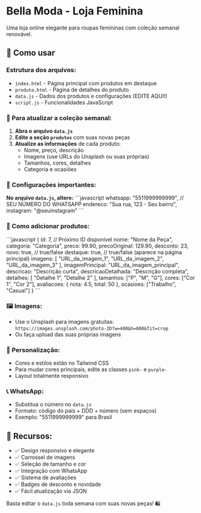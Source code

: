 # Bella Moda - Loja Feminina

Uma loja online elegante para roupas femininas com coleção semanal renovável.

## 🚀 Como usar

### Estrutura dos arquivos:
- `index.html` - Página principal com produtos em destaque
- `produto.html` - Página de detalhes do produto
- `data.js` - Dados dos produtos e configurações (EDITE AQUI!)
- `script.js` - Funcionalidades JavaScript

### 📝 Para atualizar a coleção semanal:

1. **Abra o arquivo `data.js`**
2. **Edite a seção `produtos`** com suas novas peças
3. **Atualize as informações** de cada produto:
   - Nome, preço, descrição
   - Imagens (use URLs do Unsplash ou suas próprias)
   - Tamanhos, cores, detalhes
   - Categoria e ocasiões

### 🔧 Configurações importantes:

**No arquivo `data.js`, altere:**
\`\`\`javascript
whatsapp: "5511999999999", // SEU NÚMERO DO WHATSAPP
endereco: "Sua rua, 123 - Seu bairro",
instagram: "@seuinstagram"
\`\`\`

### 📱 Como adicionar produtos:

\`\`\`javascript
{
    id: 7, // Próximo ID disponível
    nome: "Nome da Peça",
    categoria: "Categoria",
    preco: 99.90,
    precoOriginal: 129.90,
    desconto: 23,
    novo: true, // true/false
    destaque: true, // true/false (aparece na página principal)
    imagens: [
        "URL_da_imagem_1",
        "URL_da_imagem_2",
        "URL_da_imagem_3"
    ],
    imagemPrincipal: "URL_da_imagem_principal",
    descricao: "Descrição curta",
    descricaoDetalhada: "Descrição completa",
    detalhes: [
        "Detalhe 1",
        "Detalhe 2"
    ],
    tamanhos: ["P", "M", "G"],
    cores: ["Cor 1", "Cor 2"],
    avaliacoes: {
        nota: 4.5,
        total: 50
    },
    ocasioes: ["Trabalho", "Casual"]
}
\`\`\`

### 🖼️ Imagens:
- Use o Unsplash para imagens gratuitas: `https://images.unsplash.com/photo-ID?w=400&h=600&fit=crop`
- Ou faça upload das suas próprias imagens

### 🎨 Personalização:
- Cores e estilos estão no Tailwind CSS
- Para mudar cores principais, edite as classes `pink-` e `purple-`
- Layout totalmente responsivo

### 📞 WhatsApp:
- Substitua o número no `data.js`
- Formato: código do país + DDD + número (sem espaços)
- Exemplo: "5511999999999" para Brasil

## 🌟 Recursos:
- ✅ Design responsivo e elegante
- ✅ Carrossel de imagens
- ✅ Seleção de tamanho e cor
- ✅ Integração com WhatsApp
- ✅ Sistema de avaliações
- ✅ Badges de desconto e novidade
- ✅ Fácil atualização via JSON

Basta editar o `data.js` toda semana com suas novas peças! 🛍️
